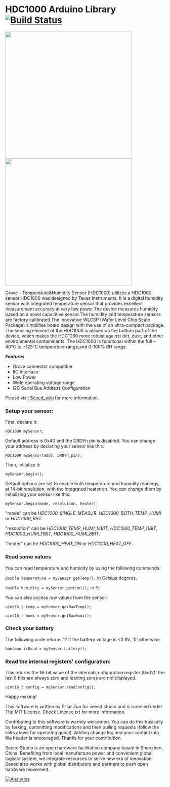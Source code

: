 HDC1000 Arduino Library  [![Build Status](https://travis-ci.com/Seeed-Studio/HDC1000.svg?branch=master)](https://travis-ci.com/Seeed-Studio/HDC1000)
=======================

<img src=https://statics3.seeedstudio.com/seeed/img/2016-09/MAVhqWeEjBMyo5O1o2MfVA4S.jpg width=400><img src=https://statics3.seeedstudio.com/product/101020087%201_01.jpg width=400>

Grove - Temperature&Humidity Sensor (HDC1000) utilizes a HDC1000 sensor.HDC1000 was designed by Texas Instruments. It is a digital humidity sensor with integrated temperature sensor that provides excellent measurement accuracy at very low power.The device measures humidity based on a novel capacitive sensor.The humidity and temperature sensors are factory calibrated.The innovative WLCSP (Wafer Level Chip Scale Package) simplifies board design with the use of an ultra-compact package. The sensing element of the HDC1000 is placed on the bottom part of the device, which makes the HDC1000 more robust against dirt, dust, and other environmental contaminants. The HDC1000 is functional within the full –40°C to +125°C temperature range,and 0-100% RH range.

***Features***
- Grove connector compatible
- IIC Interface
- Low Power
- Wide operating voltage range
- I2C Serial Bus Address Configuration

Please visit [Seeed_wiki](http://wiki.seeedstudio.com/Grove-TemperatureAndHumidity_Sensor-HDC1000/) for more information.
### Setup your sensor:
First, declare it:

`HDC1000 mySensor;`

Default address is 0x40 and the DRDYn pin is disabled. You can change your address by declaring your sensor like this:

`HDC1000 mySensor(addr, DRDYn_pin);`

Then, initialize it:

`mySensor.begin();`

Default options are set to enable both temperature and humidity readings, at 14-bit resolution, with the integrated heater on. You can change them by initializing your sensor like this:

`mySensor.begin(mode, resolution, heater);`

"mode" can be _HDC1000_SINGLE_MEASUR_, _HDC1000_BOTH_TEMP_HUMI_ or _HDC1000_RST_.

"resolution" can be _HDC1000_TEMP_HUMI_14BIT_, _HDC1000_TEMP_11BIT_, _HDC1000_HUMI_11BIT_, _HDC1000_HUMI_8BIT_.

"heater" can be _HDC1000_HEAT_ON_ or _HDC1000_HEAT_OFF_.

### Read some values
You can read temperature and humidity by using the following commands:

`double temperature = mySensor.getTemp();` in Celsius degrees.

`double humidity = mySensor.getHumi();` in %

You can also access raw values from the sensor:

`uint16_t temp = mySensor.getRawTemp();`

`uint16_t humi = mySensor.getRawHumi();`

### Check your battery

The following code returns '1' if the battery voltage is <2.8V, '0' otherwise.

`boolean isDead = mySensor.battery();`

### Read the internal registers' configuration:

This returns the 16-bit value of the internal configuration register (0x02): the last 8 bits are always zero and leading zeros are not displayed.

`uint16_t config = mySensor.readConfig();`

Happy making!

This software is written by Pillar Zuo for seeed studio
and is licensed under The MIT License. Check License.txt for more information.

Contributing to this software is warmly welcomed. You can do this basically by
forking, committing modifications and then pulling requests (follow the links above
for operating guide). Adding change log and your contact into file header is encouraged.
Thanks for your contribution.

Seeed Studio is an open hardware facilitation company based in Shenzhen, China. 
Benefiting from local manufacture power and convenient global logistic system, 
we integrate resources to serve new era of innovation. Seeed also works with 
global distributors and partners to push open hardware movement.



[![Analytics](https://ga-beacon.appspot.com/UA-46589105-3/HDC1000)](https://github.com/igrigorik/ga-beacon)

